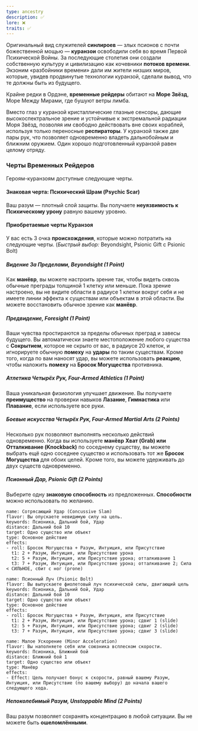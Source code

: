 ```yaml
---
type: ancestry
description: ✅
lore: ❌
traits: ✅
---
```

Оригинальный вид служителей **синлироев** — злых псионов с почти божественной мощью — **куранзои** освободили себя во время Первой Психической Войны. За последующие столетия они создали собственную культуру и цивилизацию как кочевники **потоков времени**. Экзоним «разбойники времени» дали им жители низших миров, которые, увидев продвинутые технологии куранзой, сделали вывод, что те должны быть из будущего.

Крайне редки в Ордэне, **временные рейдеры** обитают на **Море Звёзд**, Море Между Мирами, где бушуют ветры лимба.

Вместо глаз у куранзой кристаллические глазные сенсоры, дающие высокоспектральное зрение и устойчивые к экстремальной радиации Моря Звёзд, позволяя им свободно действовать вне своих кораблей, используя только переносные **респираторы**. У куранзой также две пары рук, что позволяет одновременно владеть дальнобойным и ближним оружием. Один хорошо подготовленный куранзой равен целому отряду.

### Черты Временных Рейдеров

Героям-куранзоям доступные следующие черты.

#### Знаковая черта: Психический Шрам (Psychic Scar)

Ваш разум — плотный слой защиты. Вы получаете **неуязвимость к Психическому урону** равную вашему уровню.

#### Приобретаемые черты Куранзоя

У вас есть 3 очка **происхождения**, которые можно потратить на следующие черты. (_Быстрый выбор:_ Beyondsight, Psionic Gift с Psionic Bolt)

##### Видение За Пределами, Beyondsight (1 Point)

Как **манёвр**, вы можете настроить зрение так, чтобы видеть сквозь обычные преграды толщиной 1 клетку или меньше. Пока зрение настроено, вы не видите области в радиусе 1 клетки вокруг себя и не имеете линии эффекта к существам или объектам в этой области. Вы можете восстановить обычное зрение как **манёвр**.

##### Предвидение, Foresight (1 Point)

Ваши чувства простираются за пределы обычных преград и завесы будущего. Вы автоматически знаете местоположение любого существа с **Сокрытием**, которое не скрыто от вас, в радиусе 20 клеток, и игнорируете обычную **помеху** на **удары** по таким существам. Кроме того, когда по вам наносят удар, вы можете использовать **реакцию**, чтобы наложить **помеху** на **Бросок Могущества** противника.

##### Атлетика Четырёх Рук, Four-Armed Athletics (1 Point)

Ваша уникальная физиология улучшает движение. Вы получаете **преимущество** на проверки навыков **Лазание**, **Гимнастика** или **Плавание**, если используете все руки.

##### Боевые искусства Четырёх Рук, Four-Armed Martial Arts (2 Points)

Несколько рук позволяют выполнять несколько действий одновременно. Когда вы используете **манёвр** **Хват (Grab) или Отталкивание (Knockback)** по соседнему существу, вы можете выбрать ещё одно соседнее существо и использовать тот же **Бросок Могущества** для обоих целей. Кроме того, вы можете удерживать до двух существ одновременно.

##### Псионный Дар, Psionic Gift (2 Points)

Выберите одну **знаковую способность** из предложенных. **Способности** можно использовать по желанию.

```ds-ab
name: Сотрясающий Удар (Concussive Slam)
flavor: Вы опускаете невидимую силу на цель.
keywords: Псионика, Дальний бой, Удар
distance: Дальний бой 10
target: Одно существо или объект
type: Основное действие
effects: 
- roll: Бросок Могущества + Разум, Интуиция, или Присутствие
  t1: 2 + Разум, Интуиция, или Присутствие урона
  t2: 5 + Разум, Интуиция, или Присутствие урона; отталкивание 1
  t3: 7 + Разум, Интуиция, или Присутствие урона; отталкивание 2; Сила < СИЛЬНОЕ, сбит с ног (prone)
```

```ds-ab
name: Псионный Луч (Psionic Bolt)
flavor: Вы выпускаете фиолетовый луч психической силы, двигающий цель
keywords: Псионика, Дальний бой, Удар
distance: Дальний бой 10
target: Одно существо или объект
type: Основное действие
effects: 
- roll: Бросок Могущества + Разум, Интуиция, или Присутствие
  t1: 2 + Разум, Интуиция, или Присутствие урона; сдвиг 1 (slide)
  t2: 5 + Разум, Интуиция, или Присутствие урона; сдвиг 2 (slide)
  t3: 7 + Разум, Интуиция, или Присутствие урона; сдвиг 3 (slide)
```

```ds-ab
name: Малое Ускорение (Minor Acceleration)
flavor: Вы наполняете себя или союзника всплеском скорости.
keywords: Псионика, Ближний бой
distance: Ближний бой 1
target: Одно существо или объект
type: Манёвр
effects: 
- Effect: Цель получает бонус к скорости, равный вашему Разум, Интуиция, или Присутствие (по вашему выбору) до начала вашего следующего хода.
```

##### Непоколебимый Разум, Unstoppable Mind (2 Points)

Ваш разум позволяет сохранять концентрацию в любой ситуации. Вы не можете быть **ошеломлёнными**.
